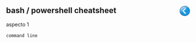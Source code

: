 ## [<img align="right" src="images/back_button.png" width="28">](../index.md) bash / powershell cheatsheet

aspecto 1
```
command line 
```